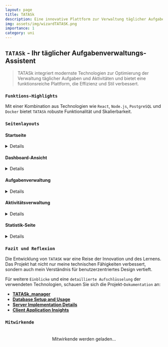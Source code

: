 ```yaml
---
layout: page
title: TATASk
description: Eine innovative Plattform zur Verwaltung täglicher Aufgaben und Aktivitäten.
img: assets/img/wizardTATASK.png
importance: 1
category: uni 
---
```


## `TATASk` - Ihr täglicher Aufgabenverwaltungs-Assistent

> TATASk integriert modernste Technologien zur Optimierung der Verwaltung täglicher Aufgaben und Aktivitäten und bietet eine funktionsreiche Plattform, die Effizienz und Stil verbessert.

### `Funktions-Highlights`

Mit einer Kombination aus Technologien wie `React`, `Node.js`, `PostgreSQL` und `Docker` bietet `TATASk` robuste Funktionalität und Skalierbarkeit.

### `Seitenlayouts`

#### Startseite

<details>
    <div class="row justify-content-center">
        <div class="col-md-8">
            {% include figure.liquid path="assets/img/landing-page.jpg" title="Landing Page" class="img-fluid rounded z-depth-1" %}
        </div>
    </div>
</details>

#### Dashboard-Ansicht
<details>
    <div class="row justify-content-center">
        <div class="col-sm-6">
            {% include figure.liquid path="assets/img/navbar.jpg" title="Navigation Bar" class="img-fluid rounded z-depth-1" %}
        </div>
    </div>
    <div class="row justify-content-center">    
        <div class="col-sm-10">
            {% include figure.liquid path="assets/img/task-overview.jpg" title="Task Overview" class="img-fluid rounded z-depth-1" %}
        </div>
        <div class="col-sm-10">
            {% include figure.liquid path="assets/img/activity-overview.jpg" title="Activity Overview" class="img-fluid rounded z-depth-1" %}
        </div>
    </div>
</details>

#### Aufgabenverwaltung
<details>
    <div class="row justify-content-center">
        <div class="col-sm-8">
            {% include figure.liquid path="assets/img/task-popup.jpg" title="Task Creation Popup" class="img-fluid rounded z-depth-1" %}
        </div>
    </div>
    <div class="row justify-content-center">
        <div class="col-sm-6">
            {% include figure.liquid path="assets/img/task-filter.jpg" title="Task Filter by Activity" class="img-fluid rounded z-depth-1" %}
        </div>
    </div>
    <div class="row">
        <div class="col-sm-6">
            {% include figure.liquid path="assets/img/task-example-1.jpg" title="Task Example 1" class="img-fluid rounded z-depth-1" %}
        </div>
        <div class="col-sm-6">
            {% include figure.liquid path="assets/img/task-example-3.jpg" title="Task Example 3" class="img-fluid rounded z-depth-1" %}
        </div>
    </div>    
</details>

#### Aktivitätsverwaltung
<details>
    <div class="row justify-content-center">
        <div class="col-sm-8">
            {% include figure.liquid path="assets/img/add-activity-button.jpg" title="Add Activity Button" class="img-fluid rounded z-depth-1" %}
        </div>
    </div>
    <div class="row justify-content-center">
        <div class="col-sm-8">
            {% include figure.liquid path="assets/img/activity-popup.jpg" title="Activity Creation Popup" class="img-fluid rounded z-depth-1" %}
        </div>
    </div>
    <div class="row">
        <div class="col-sm-14">
            {% include figure.liquid path="assets/img/activity-example.jpg" title="Activity Example" class="img-fluid rounded z-depth-1" %}
        </div>
    </div>
</details>

#### Statistik-Seite
<details>
    <div class="row">
        <div class="col-sm-6">
            {% include figure.liquid path="assets/img/statistics-chart-1.jpg" title="Statistics Chart 1" class="img-fluid rounded z-depth-1" %}
        </div>
        <div class="col-sm-6">
            {% include figure.liquid path="assets/img/statistics-chart-2.jpg" title="Statistics Chart 2" class="img-fluid rounded z-depth-1" %}
        </div>
    </div>
</details>

### `Fazit und Reflexion`

Die Entwicklung von `TATASK` war eine Reise der Innovation und des Lernens. Das Projekt hat nicht nur meine technischen Fähigkeiten verbessert, sondern auch mein Verständnis für benutzerzentriertes Design vertieft.

Für weitere `Einblicke` und eine `detaillierte Aufschlüsselung` der verwendeten Technologien, schauen Sie sich die Projekt-`Dokumentation` an:

- **[TATASk_manager](https://github.com/martimolanes/TATASk_Manager/)**
- **[Database Setup and Usage](https://github.com/martimolanes/TATASk_Manager/blob/main/docs/database/database-usage.md)**
- **[Server Implementation Details](https://github.com/martimolanes/TATASk_Manager/blob/main/docs/server/server-usage.md)**
- **[Client Application Insights](https://github.com/martimolanes/TATASk_Manager/blob/main/docs/client/application-usage.md)**

### `Mitwirkende`

<div id="contributors-list" style="display: flex; flex-wrap: wrap; justify-content: space-around; padding: 20px;">Mitwirkende werden geladen...</div>

<script>
  async function fetchContributors() {
    const url = 'https://api.github.com/repos/martimolanes/TATASk_Manager/contributors';
    const response = await fetch(url);
    const contributors = await response.json();

    const contributorsHtml = contributors.map(contributor =>
      `<div class="contributor" style="margin: 10px; text-align: center;">
        <img src="${contributor.avatar_url}" alt="${contributor.login}" style="width: 100px; height: 100px; border-radius: 50%; display: block; margin: auto;">
        <p><a href="${contributor.html_url}" target="_blank">${contributor.login}</a></p>
      </div>`
    ).join('');

    document.getElementById('contributors-list').innerHTML = contributorsHtml;
  }

  fetchContributors();
</script>